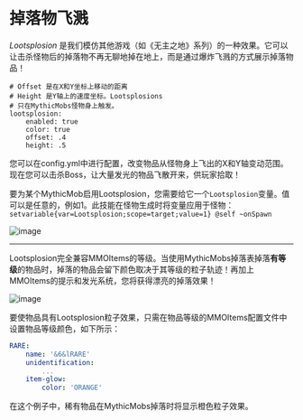 # 掉落物飞溅

_Lootsplosion_ 是我们模仿其他游戏（如《无主之地》系列）的一种效果。它可以让击杀怪物后的掉落物不再无聊地掉在地上，而是通过爆炸飞溅的方式展示掉落物品！

``` image
# Offset 是在X和Y坐标上移动的距离
# Height 是Y轴上的速度坐标。Lootsplosions
# 只在MythicMobs怪物身上触发。
lootsplosion:
    enabled: true
    color: true
    offset: .4
    height: .5
```

您可以在config.yml中进行配置，改变物品从怪物身上飞出的X和Y轴变动范围。现在您可以击杀Boss，让大量发光的物品飞散开来，供玩家拾取！

要为某个MythicMob启用Lootsplosion，您需要给它一个`Lootsplosion`变量。值可以是任意的，例如1。此技能在怪物生成时将变量应用于怪物：
`setvariable{var=Lootsplosion;scope=target;value=1} @self ~onSpawn`

![image](https://i.imgur.com/oSUizuE.gif)

---
Lootsplosion完全兼容MMOItems的等级。当使用MythicMobs掉落表掉落**有等级**的物品时，掉落的物品会留下颜色取决于其等级的粒子轨迹！再加上MMOItems的提示和发光系统，您将获得漂亮的掉落效果！

![image](https://i.imgur.com/8dL2Nqr.gif)

要使物品具有Lootsplosion粒子效果，只需在物品等级的MMOItems配置文件中设置物品等级颜色，如下所示：

``` yaml
RARE:
    name: '&6&lRARE'
    unidentification:
        ...
    item-glow:
        color: 'ORANGE'
```

在这个例子中，稀有物品在MythicMobs掉落时将显示橙色粒子效果。
